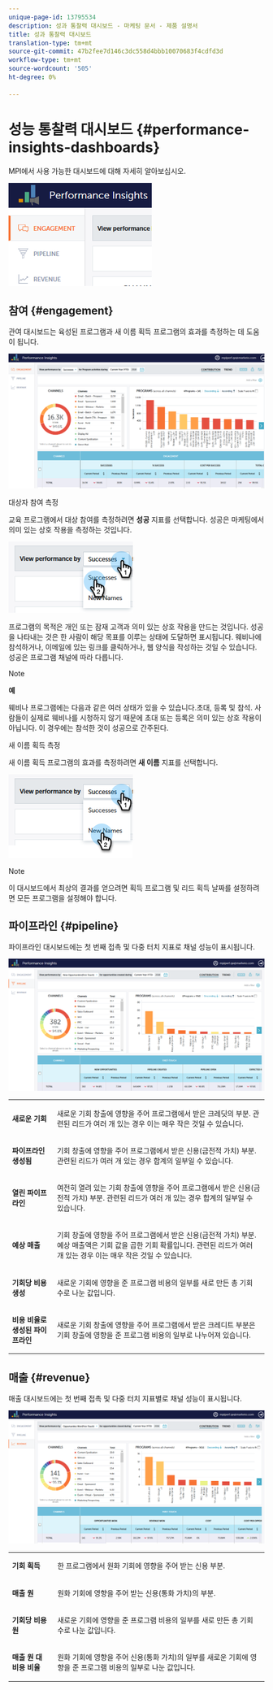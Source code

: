```yaml
---
unique-page-id: 13795534
description: 성과 통찰력 대시보드 - 마케팅 문서 - 제품 설명서
title: 성과 통찰력 대시보드
translation-type: tm+mt
source-git-commit: 47b2fee7d146c3dc558d4bbb10070683f4cdfd3d
workflow-type: tm+mt
source-wordcount: '505'
ht-degree: 0%

---
```



# 성능 통찰력 대시보드 {#performance-insights-dashboards}

MPI에서 사용 가능한 대시보드에 대해 자세히 알아보십시오.

![](assets/1-4.png)

## 참여 {#engagement}

관여 대시보드는 육성된 프로그램과 새 이름 획득 프로그램의 효과를 측정하는 데 도움이 됩니다.

![](assets/two-3.png)

대상자 참여 측정

교육 프로그램에서 대상 참여를 측정하려면 **성공** 지표를 선택합니다. 성공은 마케팅에서 의미 있는 상호 작용을 측정하는 것입니다.

![](assets/3-4.png)

프로그램의 목적은 개인 또는 잠재 고객과 의미 있는 상호 작용을 만드는 것입니다. 성공을 나타내는 것은 한 사람이 해당 목표를 이루는 상태에 도달하면 표시됩니다. 웨비나에 참석하거나, 이메일에 있는 링크를 클릭하거나, 웹 양식을 작성하는 것일 수 있습니다. 성공은 프로그램 채널에 따라 다릅니다.

>[!NOTE]
>
>**예**
>
>웨비나 프로그램에는 다음과 같은 여러 상태가 있을 수 있습니다.초대, 등록 및 참석. 사람들이 실제로 웨비나를 시청하지 않기 때문에 초대 또는 등록은 의미 있는 상호 작용이 아닙니다. 이 경우에는 참석한 것이 성공으로 간주된다.

새 이름 획득 측정

새 이름 획득 프로그램의 효과를 측정하려면 **새 이름** 지표를 선택합니다.

![](assets/4-3.png)

>[!NOTE]
>
>이 대시보드에서 최상의 결과를 얻으려면 획득 프로그램 및 리드 획득 날짜를 설정하려면 모든 프로그램을 설정해야 합니다.

## 파이프라인 {#pipeline}

파이프라인 대시보드에는 첫 번째 접촉 및 다중 터치 지표로 채널 성능이 표시됩니다.

![](assets/five-1.png)

<table> 
 <tbody> 
  <tr> 
   <td><p><strong>새로운 기회</strong></p></td> 
   <td><p>새로운 기회 창출에 영향을 주어 프로그램에서 받은 크레딧의 부분. 관련된 리드가 여러 개 있는 경우 이는 매우 작은 것일 수 있습니다.</p></td> 
  </tr> 
  <tr> 
   <td><p><strong>파이프라인 생성됨</strong></p></td> 
   <td><p>기회 창출에 영향을 주어 프로그램에서 받은 신용(금전적 가치) 부분. 관련된 리드가 여러 개 있는 경우 합계의 일부일 수 있습니다.</p></td> 
  </tr> 
  <tr> 
   <td><p><strong>열린 파이프라인</strong></p></td> 
   <td><p>여전히 열려 있는 기회 창출에 영향을 주어 프로그램에서 받은 신용(금전적 가치) 부분. 관련된 리드가 여러 개 있는 경우 합계의 일부일 수 있습니다.</p></td> 
  </tr> 
  <tr> 
   <td><p><strong>예상 매출</strong></p></td> 
   <td><p>기회 창출에 영향을 주어 프로그램에서 받은 신용(금전적 가치) 부분. 예상 매출액은 기회 값을 곱한 기회 확률입니다. 관련된 리드가 여러 개 있는 경우 이는 매우 작은 것일 수 있습니다.</p></td> 
  </tr> 
  <tr> 
   <td><p><strong>기회당 비용 생성</strong></p></td> 
   <td><p>새로운 기회에 영향을 준 프로그램 비용의 일부를 새로 만든 총 기회 수로 나눈 값입니다.</p></td> 
  </tr> 
  <tr> 
   <td><p><strong>비용 비율로 생성된 파이프라인</strong></p></td> 
   <td><p>새로운 기회 창출에 영향을 주어 프로그램에서 받은 크레디트 부분은 기회 창출에 영향을 준 프로그램 비용의 일부로 나누어져 있습니다.</p></td> 
  </tr> 
 </tbody> 
</table>

## 매출 {#revenue}

매출 대시보드에는 첫 번째 접촉 및 다중 터치 지표별로 채널 성능이 표시됩니다.

![](assets/six-1.png)

<table> 
 <tbody> 
  <tr> 
   <td><p><strong>기회 획득</strong></p></td> 
   <td><p>한 프로그램에서 원화 기회에 영향을 주어 받는 신용 부분.</p></td> 
  </tr> 
  <tr> 
   <td><p><strong>매출 원</strong></p></td> 
   <td><p>원화 기회에 영향을 주어 받는 신용(통화 가치)의 부분.</p></td> 
  </tr> 
  <tr> 
   <td><p><strong>기회당 비용 원</strong></p></td> 
   <td><p>새로운 기회에 영향을 준 프로그램 비용의 일부를 새로 만든 총 기회 수로 나눈 값입니다.</p></td> 
  </tr> 
  <tr> 
   <td><p><strong>매출 원 대 비용 비율</strong></p></td> 
   <td><p>원화 기회에 영향을 주어 신용(통화 가치)의 일부를 새로운 기회에 영향을 준 프로그램 비용의 일부로 나눈 값입니다.</p></td> 
  </tr> 
 </tbody> 
</table>

